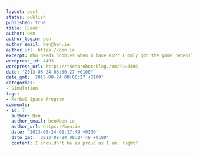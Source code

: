 ```yaml
---
layout: post
status: publish
published: true
title: EEeek!
author: ben
author_login: ben
author_email: ben@ben.ie
author_url: https://ben.ie
excerpt: Who needs hobbies when I have KSP? I only got the game recently...
wordpress_id: 4493
wordpress_url: https://thenorobotsblog.com/?p=4493
date: '2013-08-24 08:00:27 +0100'
date_gmt: '2013-08-24 08:00:27 +0100'
categories:
- Simulation
tags:
- Kerbal Space Program
comments:
- id: 7
  author: Ben
  author_email: ben@ben.ie
  author_url: https://ben.ie
  date: '2013-08-24 09:27:49 +0100'
  date_gmt: '2013-08-24 09:27:49 +0100'
  content: I shouldn't be as proud as I am, right?
---
```


